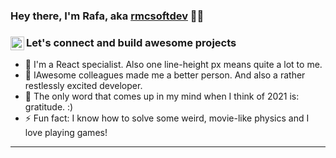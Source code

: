 ### Hey there, I'm Rafa, aka [rmcsoftdev][website] 👨‍💻

### Let's connect and build awesome projects [<span> <img align="left" alt="rmcsoftdev | LinkedIn" width="22px" src="https://cdn.worldvectorlogo.com/logos/linkedin-icon-2.svg" /> </span>][linkedin]

- 🔭 I'm a React specialist. Also one line-height px means quite a lot to me.
- 👯 IAwesome colleagues made me a better person. And also a rather restlessly excited developer.
- 🥅 The only word that comes up in my mind when I think of 2021 is: gratitude. :)
- ⚡ Fun fact: I know how to solve some weird, movie-like physics and I love playing games!

---

[website]: https://www.rmcsoftdev.com
[linkedin]: https://www.linkedin.com/in/rmcsoftdev/
